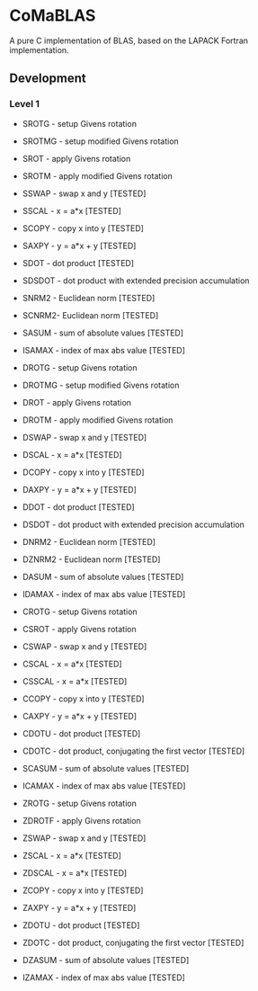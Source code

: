 # CoMaBLAS
A pure C implementation of BLAS, based on the LAPACK Fortran implementation.

## Development 

### Level 1
- SROTG - setup Givens rotation
- SROTMG - setup modified Givens rotation
- SROT - apply Givens rotation
- SROTM - apply modified Givens rotation
- SSWAP - swap x and y [TESTED]
- SSCAL - x = a*x [TESTED]
- SCOPY - copy x into y [TESTED]
- SAXPY - y = a*x + y [TESTED]
- SDOT - dot product [TESTED]
- SDSDOT - dot product with extended precision accumulation
- SNRM2 - Euclidean norm [TESTED]
- SCNRM2- Euclidean norm [TESTED]
- SASUM - sum of absolute values [TESTED]
- ISAMAX - index of max abs value [TESTED]

- DROTG - setup Givens rotation
- DROTMG - setup modified Givens rotation
- DROT - apply Givens rotation
- DROTM - apply modified Givens rotation
- DSWAP - swap x and y [TESTED]
- DSCAL - x = a*x [TESTED]
- DCOPY - copy x into y [TESTED]
- DAXPY - y = a*x + y [TESTED]
- DDOT - dot product [TESTED]
- DSDOT - dot product with extended precision accumulation
- DNRM2 - Euclidean norm [TESTED]
- DZNRM2 - Euclidean norm [TESTED]
- DASUM - sum of absolute values [TESTED]
- IDAMAX - index of max abs value [TESTED]

- CROTG - setup Givens rotation
- CSROT - apply Givens rotation
- CSWAP - swap x and y [TESTED]
- CSCAL - x = a*x [TESTED]
- CSSCAL - x = a*x [TESTED]
- CCOPY - copy x into y [TESTED]
- CAXPY - y = a*x + y [TESTED]
- CDOTU - dot product [TESTED]
- CDOTC - dot product, conjugating the first vector [TESTED]
- SCASUM - sum of absolute values [TESTED]
- ICAMAX - index of max abs value [TESTED]

- ZROTG - setup Givens rotation
- ZDROTF - apply Givens rotation
- ZSWAP - swap x and y [TESTED]
- ZSCAL - x = a*x [TESTED]
- ZDSCAL - x = a*x [TESTED]
- ZCOPY - copy x into y [TESTED]
- ZAXPY - y = a*x + y [TESTED]
- ZDOTU - dot product [TESTED]
- ZDOTC - dot product, conjugating the first vector [TESTED]
- DZASUM - sum of absolute values [TESTED]
- IZAMAX - index of max abs value [TESTED]

